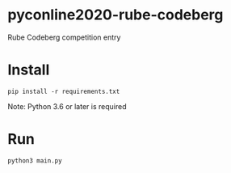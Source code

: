# pyconline2020-rube-codeberg
Rube Codeberg competition entry

Install
=======

`pip install -r requirements.txt`

Note: Python 3.6 or later is required


Run
===

`python3 main.py`

